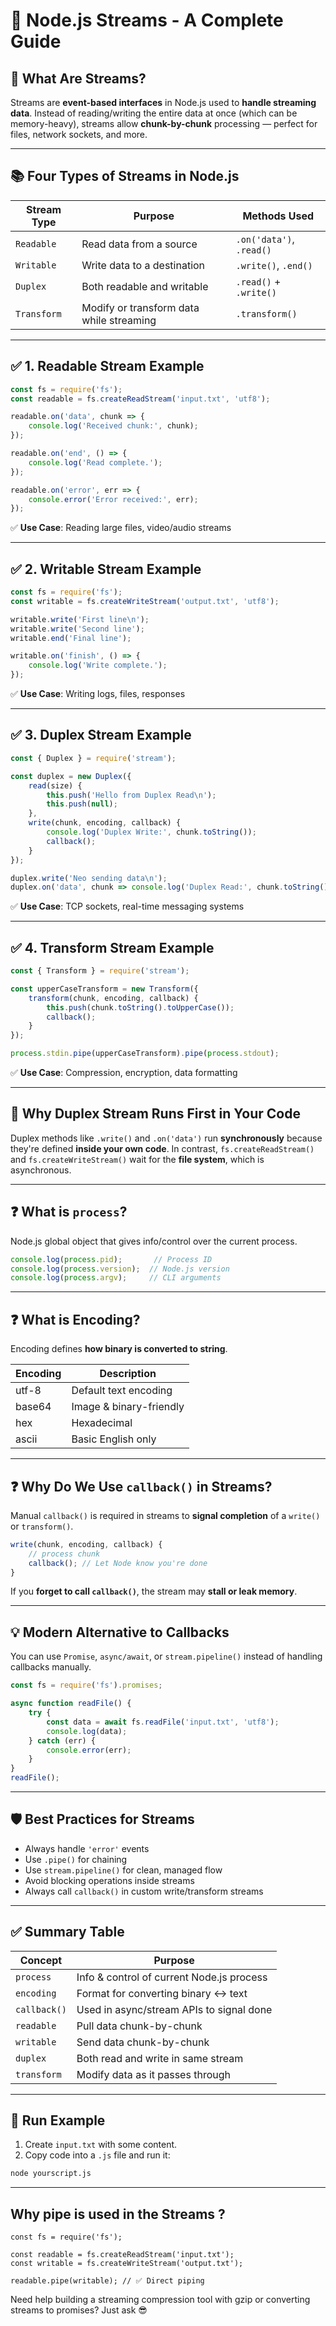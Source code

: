 
# 🧠 Node.js Streams - A Complete Guide

## 🔄 What Are Streams?

Streams are **event-based interfaces** in Node.js used to **handle streaming data**. Instead of reading/writing the entire data at once (which can be memory-heavy), streams allow **chunk-by-chunk** processing — perfect for files, network sockets, and more.

---

## 📚 Four Types of Streams in Node.js

| Stream Type     | Purpose                                | Methods Used            |
|------------------|----------------------------------------|--------------------------|
| `Readable`       | Read data from a source                | `.on('data')`, `.read()` |
| `Writable`       | Write data to a destination            | `.write()`, `.end()`     |
| `Duplex`         | Both readable and writable             | `.read()` + `.write()`   |
| `Transform`      | Modify or transform data while streaming | `.transform()`           |

---

## ✅ 1. Readable Stream Example

```js
const fs = require('fs');
const readable = fs.createReadStream('input.txt', 'utf8');

readable.on('data', chunk => {
    console.log('Received chunk:', chunk);
});

readable.on('end', () => {
    console.log('Read complete.');
});

readable.on('error', err => {
    console.error('Error received:', err);
});
```

✅ **Use Case**: Reading large files, video/audio streams

---

## ✅ 2. Writable Stream Example

```js
const fs = require('fs');
const writable = fs.createWriteStream('output.txt', 'utf8');

writable.write('First line\n');
writable.write('Second line');
writable.end('Final line');

writable.on('finish', () => {
    console.log('Write complete.');
});
```

✅ **Use Case**: Writing logs, files, responses

---

## ✅ 3. Duplex Stream Example

```js
const { Duplex } = require('stream');

const duplex = new Duplex({
    read(size) {
        this.push('Hello from Duplex Read\n');
        this.push(null);
    },
    write(chunk, encoding, callback) {
        console.log('Duplex Write:', chunk.toString());
        callback();
    }
});

duplex.write('Neo sending data\n');
duplex.on('data', chunk => console.log('Duplex Read:', chunk.toString()));
```

✅ **Use Case**: TCP sockets, real-time messaging systems

---

## ✅ 4. Transform Stream Example

```js
const { Transform } = require('stream');

const upperCaseTransform = new Transform({
    transform(chunk, encoding, callback) {
        this.push(chunk.toString().toUpperCase());
        callback();
    }
});

process.stdin.pipe(upperCaseTransform).pipe(process.stdout);
```

✅ **Use Case**: Compression, encryption, data formatting

---

## 🔄 Why Duplex Stream Runs First in Your Code

Duplex methods like `.write()` and `.on('data')` run **synchronously** because they're defined **inside your own code**. In contrast, `fs.createReadStream()` and `fs.createWriteStream()` wait for the **file system**, which is asynchronous.

---

## ❓ What is `process`?

Node.js global object that gives info/control over the current process.

```js
console.log(process.pid);       // Process ID
console.log(process.version);  // Node.js version
console.log(process.argv);     // CLI arguments
```

---

## ❓ What is Encoding?

Encoding defines **how binary is converted to string**.

| Encoding | Description             |
|----------|-------------------------|
| utf-8    | Default text encoding   |
| base64   | Image & binary-friendly |
| hex      | Hexadecimal             |
| ascii    | Basic English only      |

---

## ❓ Why Do We Use `callback()` in Streams?

Manual `callback()` is required in streams to **signal completion** of a `write()` or `transform()`.

```js
write(chunk, encoding, callback) {
    // process chunk
    callback(); // Let Node know you're done
}
```

If you **forget to call `callback()`**, the stream may **stall or leak memory**.

---

## 💡 Modern Alternative to Callbacks

You can use `Promise`, `async/await`, or `stream.pipeline()` instead of handling callbacks manually.

```js
const fs = require('fs').promises;

async function readFile() {
    try {
        const data = await fs.readFile('input.txt', 'utf8');
        console.log(data);
    } catch (err) {
        console.error(err);
    }
}
readFile();
```

---

## 🛡️ Best Practices for Streams

- Always handle `'error'` events
- Use `.pipe()` for chaining
- Use `stream.pipeline()` for clean, managed flow
- Avoid blocking operations inside streams
- Always call `callback()` in custom write/transform streams

---

## ✅ Summary Table

| Concept         | Purpose                                       |
|------------------|-----------------------------------------------|
| `process`        | Info & control of current Node.js process     |
| `encoding`       | Format for converting binary ↔ text           |
| `callback()`     | Used in async/stream APIs to signal done      |
| `readable`       | Pull data chunk-by-chunk                      |
| `writable`       | Send data chunk-by-chunk                      |
| `duplex`         | Both read and write in same stream            |
| `transform`      | Modify data as it passes through              |

---

## 🧪 Run Example

1. Create `input.txt` with some content.
2. Copy code into a `.js` file and run it:
```bash
node yourscript.js
```

---

## Why pipe is used in the Streams ?
    const fs = require('fs');
    
    const readable = fs.createReadStream('input.txt');
    const writable = fs.createWriteStream('output.txt');
    
    readable.pipe(writable); // ✅ Direct piping


Need help building a streaming compression tool with gzip or converting streams to promises? Just ask 😎
